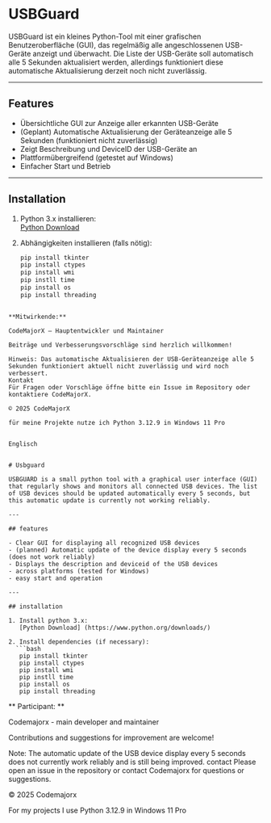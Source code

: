 # USBGuard

USBGuard ist ein kleines Python-Tool mit einer grafischen Benutzeroberfläche (GUI), das regelmäßig alle angeschlossenen USB-Geräte anzeigt und überwacht. Die Liste der USB-Geräte soll automatisch alle 5 Sekunden aktualisiert werden, allerdings funktioniert diese automatische Aktualisierung derzeit noch nicht zuverlässig.

---

## Features

- Übersichtliche GUI zur Anzeige aller erkannten USB-Geräte  
- (Geplant) Automatische Aktualisierung der Geräteanzeige alle 5 Sekunden (funktioniert nicht zuverlässig)  
- Zeigt Beschreibung und DeviceID der USB-Geräte an  
- Plattformübergreifend (getestet auf Windows)  
- Einfacher Start und Betrieb  

---

## Installation

1. Python 3.x installieren:  
   [Python Download](https://www.python.org/downloads/)

2. Abhängigkeiten installieren (falls nötig):  
   ```bash
   pip install tkinter 
   pip install ctypes
   pip install wmi
   pip instll time
   pip install os
   pip install threading
```

**Mitwirkende:**

CodeMajorX – Hauptentwickler und Maintainer

Beiträge und Verbesserungsvorschläge sind herzlich willkommen!

Hinweis: Das automatische Aktualisieren der USB-Geräteanzeige alle 5 Sekunden funktioniert aktuell nicht zuverlässig und wird noch verbessert.
Kontakt
Für Fragen oder Vorschläge öffne bitte ein Issue im Repository oder kontaktiere CodeMajorX.

© 2025 CodeMajorX

für meine Projekte nutze ich Python 3.12.9 in Windows 11 Pro


Englisch


# Usbguard

USBGUARD is a small python tool with a graphical user interface (GUI) that regularly shows and monitors all connected USB devices. The list of USB devices should be updated automatically every 5 seconds, but this automatic update is currently not working reliably.

---

## features

- Clear GUI for displaying all recognized USB devices  
- (planned) Automatic update of the device display every 5 seconds (does not work reliably)  
- Displays the description and deviceid of the USB devices  
- across platforms (tested for Windows)  
- easy start and operation  

---

## installation

1. Install python 3.x:  
   [Python Download] (https://www.python.org/downloads/)

2. Install dependencies (if necessary):  
  ```bash
   pip install tkinter 
   pip install ctypes
   pip install wmi
   pip instll time
   pip install os
   pip install threading
```

** Participant: **

Codemajorx - main developer and maintainer

Contributions and suggestions for improvement are welcome!

Note: The automatic update of the USB device display every 5 seconds does not currently work reliably and is still being improved.
contact
Please open an issue in the repository or contact Codemajorx for questions or suggestions.

© 2025 Codemajorx

For my projects I use Python 3.12.9 in Windows 11 Pro

